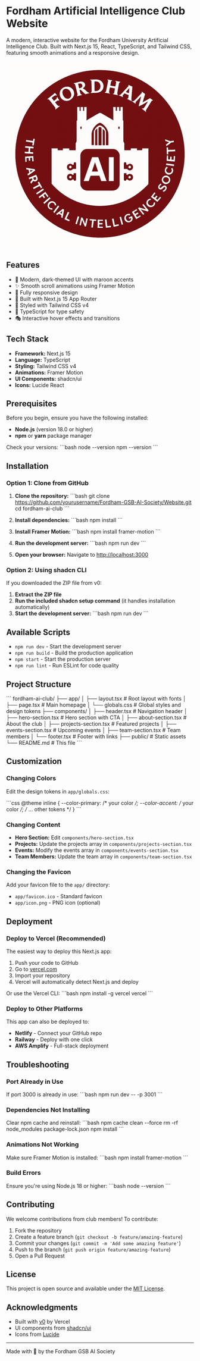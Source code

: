 # Fordham Artificial Intelligence Club Website

A modern, interactive website for the Fordham University Artificial Intelligence Club. Built with Next.js 15, React, TypeScript, and Tailwind CSS, featuring smooth animations and a responsive design.

![Fordham GSB AI Society](public/fgsbais_logo.png)

## Features

- 🎨 Modern, dark-themed UI with maroon accents
- ✨ Smooth scroll animations using Framer Motion
- 📱 Fully responsive design
- 🚀 Built with Next.js 15 App Router
- 💎 Styled with Tailwind CSS v4
- 🎯 TypeScript for type safety
- 🎭 Interactive hover effects and transitions

## Tech Stack

- **Framework:** Next.js 15
- **Language:** TypeScript
- **Styling:** Tailwind CSS v4
- **Animations:** Framer Motion
- **UI Components:** shadcn/ui
- **Icons:** Lucide React

## Prerequisites

Before you begin, ensure you have the following installed:
- **Node.js** (version 18.0 or higher)
- **npm** or **yarn** package manager

Check your versions:
\`\`\`bash
node --version
npm --version
\`\`\`

## Installation

### Option 1: Clone from GitHub

1. **Clone the repository:**
\`\`\`bash
git clone https://github.com/yourusername/Fordham-GSB-AI-Society/Website.git
cd fordham-ai-club
\`\`\`

2. **Install dependencies:**
\`\`\`bash
npm install
\`\`\`

3. **Install Framer Motion:**
\`\`\`bash
npm install framer-motion
\`\`\`

4. **Run the development server:**
\`\`\`bash
npm run dev
\`\`\`

5. **Open your browser:**
Navigate to [http://localhost:3000](http://localhost:3000)

### Option 2: Using shadcn CLI

If you downloaded the ZIP file from v0:

1. **Extract the ZIP file**
2. **Run the included shadcn setup command** (it handles installation automatically)
3. **Start the development server:**
\`\`\`bash
npm run dev
\`\`\`

## Available Scripts

- `npm run dev` - Start the development server
- `npm run build` - Build the production application
- `npm start` - Start the production server
- `npm run lint` - Run ESLint for code quality

## Project Structure

\`\`\`
fordham-ai-club/
├── app/
│   ├── layout.tsx          # Root layout with fonts
│   ├── page.tsx            # Main homepage
│   └── globals.css         # Global styles and design tokens
├── components/
│   ├── header.tsx          # Navigation header
│   ├── hero-section.tsx    # Hero section with CTA
│   ├── about-section.tsx   # About the club
│   ├── projects-section.tsx # Featured projects
│   ├── events-section.tsx  # Upcoming events
│   ├── team-section.tsx    # Team members
│   └── footer.tsx          # Footer with links
├── public/                 # Static assets
└── README.md              # This file
\`\`\`

## Customization

### Changing Colors

Edit the design tokens in `app/globals.css`:

\`\`\`css
@theme inline {
  --color-primary: /* your color */;
  --color-accent: /* your color */;
  /* ... other tokens */
}
\`\`\`

### Changing Content

- **Hero Section:** Edit `components/hero-section.tsx`
- **Projects:** Update the projects array in `components/projects-section.tsx`
- **Events:** Modify the events array in `components/events-section.tsx`
- **Team Members:** Update the team array in `components/team-section.tsx`

### Changing the Favicon

Add your favicon file to the `app/` directory:
- `app/favicon.ico` - Standard favicon
- `app/icon.png` - PNG icon (optional)

## Deployment

### Deploy to Vercel (Recommended)

The easiest way to deploy this Next.js app:

1. Push your code to GitHub
2. Go to [vercel.com](https://vercel.com)
3. Import your repository
4. Vercel will automatically detect Next.js and deploy

Or use the Vercel CLI:
\`\`\`bash
npm install -g vercel
vercel
\`\`\`

### Deploy to Other Platforms

This app can also be deployed to:
- **Netlify** - Connect your GitHub repo
- **Railway** - Deploy with one click
- **AWS Amplify** - Full-stack deployment

## Troubleshooting

### Port Already in Use
If port 3000 is already in use:
\`\`\`bash
npm run dev -- -p 3001
\`\`\`

### Dependencies Not Installing
Clear npm cache and reinstall:
\`\`\`bash
npm cache clean --force
rm -rf node_modules package-lock.json
npm install
\`\`\`

### Animations Not Working
Make sure Framer Motion is installed:
\`\`\`bash
npm install framer-motion
\`\`\`

### Build Errors
Ensure you're using Node.js 18 or higher:
\`\`\`bash
node --version
\`\`\`

## Contributing

We welcome contributions from club members! To contribute:

1. Fork the repository
2. Create a feature branch (`git checkout -b feature/amazing-feature`)
3. Commit your changes (`git commit -m 'Add some amazing feature'`)
4. Push to the branch (`git push origin feature/amazing-feature`)
5. Open a Pull Request

## License

This project is open source and available under the [MIT License](LICENSE).


## Acknowledgments

- Built with [v0](https://v0.dev) by Vercel
- UI components from [shadcn/ui](https://ui.shadcn.com)
- Icons from [Lucide](https://lucide.dev)

---

Made with 💜 by the Fordham GSB AI Society
